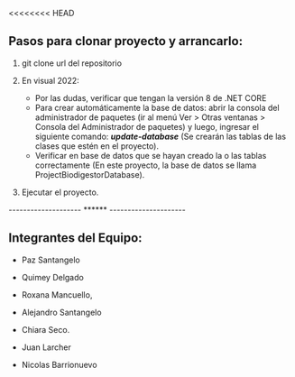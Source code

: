 <<<<<<<< HEAD
## Pasos para clonar proyecto y arrancarlo:

1. git clone url del repositorio
2. En visual 2022:
   * Por las dudas, verificar que tengan la versión 8 de .NET CORE
   * Para crear automáticamente la base de datos: abrir la consola del administrador de paquetes (ir al menú Ver > Otras ventanas > Consola del Administrador de paquetes) y luego, ingresar el siguiente comando: ***update-database*** (Se crearán las tablas de las clases que estén en el proyecto).
   * Verificar en base de datos que se hayan creado la o las tablas correctamente (En este proyecto, la base de datos se llama ProjectBiodigestorDatabase).

3. Ejecutar el proyecto.

-------------------- ****** ---------------------

## Integrantes del Equipo: 
- Paz Santangelo

- Quimey Delgado

- Roxana Mancuello, 

- Alejandro Santangelo 

- Chiara Seco.

- Juan Larcher 

- Nicolas Barrionuevo 


